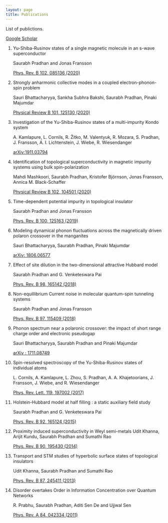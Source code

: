 ```yaml
---
layout: page
title: Publications
---
```


<p class="message">
List of publictions.
</p>

[Google Scholar](https://scholar.google.com/citations?hl=en&user=THqtHBEAAAAJ)

1.  Yu-Shiba-Rusinov states of a single magnetic molecule in an s-wave superconductor

    Saurabh Pradhan and Jonas Fransson
    
    [Phys. Rev. B 102, 085136 (2020)](https://journals.aps.org/prb/abstract/10.1103/PhysRevB.102.085136)

1.  <span class="textbf">Strongly anharmonic collective modes in a coupled electron-phonon-spin problem</span>

    Sauri Bhattacharyya, Sankha Subhra Bakshi, Saurabh Pradhan, Pinaki Majumdar

    [Physical Review B 101, 125130 (2020)](https://journals.aps.org/prb/abstract/10.1103/PhysRevB.101.125130)

1.  <span class="textbf">Investigation of the Yu-Shiba-Rusinov states of a multi-impurity Kondo system</span>
    
    A. Kamlapure, L. Cornils, R. Žitko, M. Valentyuk, R. Mozara, S. Pradhan, J. Fransson, A. I. Lichtenstein, J. Wiebe, R. Wiesendanger
    
    [arXiv:1911.03794](https://arxiv.org/abs/1911.03794)
3.  <span class="textbf">Identification of topological superconductivity in magnetic impurity systems using bulk spin-polarization</span>
    
    Mahdi Mashkoori, Saurabh Pradhan, Kristofer Björnson, Jonas Fransson, Annica M. Black-Schaffer
    
    [Physical Review B 102, 104501 (2020)](https://journals.aps.org/prb/abstract/10.1103/PhysRevB.102.104501)
4.  <span class="textbf">Time-dependent potential impurity in topological insulator</span>
    
    Saurabh Pradhan and Jonas Fransson
    
    [Phys. Rev. B <span class="textbf">100</span>, 125163 (2019)](https://journals.aps.org/prb/abstract/10.1103/PhysRevB.100.125163)
5.  <span class="textbf">Modeling dynamical phonon fluctuations across the magnetically driven polaron crossover in the manganites</span>
    
    Sauri Bhattacharyya, Saurabh Pradhan, Pinaki Majumdar
    
    [<span class="textit">arXiv</span>: 1806.06577](https://arxiv.org/abs/1806.06577)
6.  <span class="textbf">Effect of site dilution in the two-dimensional attractive Hubbard model </span>
    
    Saurabh Pradhan and G. Venketeswara Pai
    
    [Phys. Rev. B <span class="textbf">98</span>, 165142 (2018)](https://arxiv.org/abs/1511.00380)
7.  <span class="textbf">Non-equillibrium Current noise in molecular quantum-spin tunneling systems</span>
    
    Saurabh Pradhan and Jonas Fransson
    
    [Phys. Rev. B <span class="textbf">97</span>, 115409 (2018)](https://link.aps.org/doi/10.1103/PhysRevB.97.115409)

8.  <span class="textbf">Phonon spectrum near a polaronic crossover: the impact of short range charge order and electronic pseudogap</span>

    Sauri Bhattacharyya, Saurabh Pradhan and Pinaki Majumdar
    
    [<span class="textit">arXiv</span> : 1711.08749](https://arxiv.org/abs/1711.08749)
9.  <span class="textbf">Spin-resolved spectroscopy of the Yu-Shiba-Rusinov states of individual atoms  </span>
    
    L. Cornils, A. Kamlapure, L. Zhou, S. Pradhan, A. A. Khajetoorians, J. Fransson, J. Wiebe, and R. Wiesendanger
    
    [Phys. Rev. Lett. <span class="textbf">119</span>, 197002 (2017)](https://journals.aps.org/prl/abstract/10.1103/PhysRevLett.119.197002)
    
10. <span class="textbf"> Holstein-Hubbard model at half filling : a static auxiliary field study </span>
    
    Saurabh Pradhan and G. Venketeswara Pai
    
    [Phys. Rev. B <span class="textbf">92</span>, 165124 (2015)](https://link.aps.org/doi/10.1103/PhysRevB.92.165124)
11. <span class="textbf">Proximity induced superconductivity in Weyl semi-metals  </span>
    Udit Khanna, Arijit Kundu, Saurabh Pradhan and Sumathi Rao
    
    [Phys. Rev. B <span class="textbf">90</span>, 195430 (2014)](http://arxiv.org/abs/1407.7515)
12. <span class="textbf">Transport and STM studies of hyperbolic surface states of topological insulators</span>
    
    Udit Khanna, Saurabh Pradhan and Sumathi Rao
    
    [Phys. Rev. B <span class="textbf">87</span>, 245411 (2013)](http://prb.aps.org/abstract/PRB/v87/i24/e245411)
13. <span class="textbf">Disorder overtakes Order in Information Concentration over Quantum Networks</span>
    
    R. Prabhu, Saurabh Pradhan, Aditi Sen De and Ujjwal Sen
    
    [Phys. Rev. A <span class="textbf">84</span>, 042334 (2011)](http://pra.aps.org/abstract/PRA/v84/i4/e042334)



